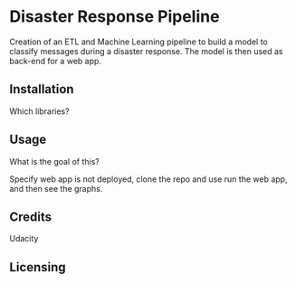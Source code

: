 # Disaster Response Pipeline
Creation of an ETL and Machine Learning pipeline to build a model
 to classify messages during a disaster response. 
 The model is then used as back-end for a web app.
 
 ## Installation
 
 Which libraries?
 
 ## Usage
 
 What is the goal of this?
 
 Specify web app is not deployed, clone the repo and use run the 
 web app, and then see the graphs.

## Credits

Udacity

## Licensing
